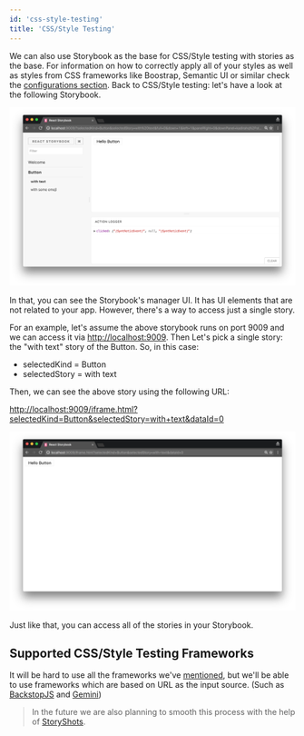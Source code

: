 ```yaml
---
id: 'css-style-testing'
title: 'CSS/Style Testing'
---
```


We can also use Storybook as the base for CSS/Style testing with stories as the base. For information on how to correctly apply all of your styles as well as styles from CSS frameworks like Boostrap, Semantic UI or similar check the [configurations section](https://storybook.js.org/configurations/default-config/#css-support). Back to CSS/Style testing: let's have a look at the following Storybook.

![Storybook Screenshot](../static/storybook-screenshot.png)

In that, you can see the Storybook's manager UI. It has UI elements that are not related to your app. However, there's a way to access just a single story.

For an example, let's assume the above storybook runs on port 9009 and we can access it via [http://localhost:9009](http://localhost:9009/).
Then Let's pick a single story: the "with text" story of the Button. So, in this case:

-   selectedKind = Button
-   selectedStory = with text

Then, we can see the above story using the following URL:

<http://localhost:9009/iframe.html?selectedKind=Button&selectedStory=with+text&dataId=0>

![Storybook Iframe Screenshot](../static/storybook-iframe-screenshot.png)

Just like that, you can access all of the stories in your Storybook.

## Supported CSS/Style Testing Frameworks

It will be hard to use all the frameworks we've [mentioned](/testing/react-ui-testing#3-css-style-testing), but we'll be able to use frameworks which are based on URL as the input source. (Such as [BackstopJS](https://github.com/garris/BackstopJS) and [Gemini](https://github.com/gemini-testing/gemini))

> In the future we are also planning to smooth this process with the help of [StoryShots](https://github.com/storybooks/storybook/tree/master/addons/storyshots).
